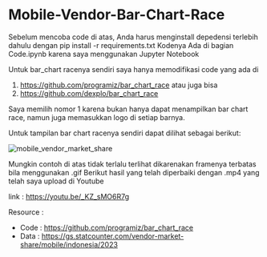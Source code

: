 # Mobile-Vendor-Bar-Chart-Race

Sebelum mencoba code di atas, Anda harus menginstall depedensi terlebih dahulu dengan pip install -r requirements.txt
Kodenya Ada di bagian Code.ipynb karena saya menggunakan Jupyter Notebook

Untuk bar_chart racenya sendiri saya hanya memodifikasi code yang ada di 
1. https://github.com/programiz/bar_chart_race
  atau juga bisa 
2. https://github.com/dexplo/bar_chart_race

Saya memilih nomor 1 karena bukan hanya dapat menampilkan bar chart race, namun juga memasukkan logo di setiap barnya.

Untuk tampilan bar chart racenya sendiri dapat dilihat sebagai berikut:

![mobile_vendor_market_share](https://github.com/user-attachments/assets/1e43b916-51d0-42f2-9840-a2ac29d2e953)

Mungkin contoh di atas tidak terlalu terlihat dikarenakan framenya terbatas bila menggunakan .gif
Berikut hasil yang telah diperbaiki dengan .mp4 yang telah saya upload di Youtube

link : https://youtu.be/_KZ_sMO6R7g



Resource :
- Code : https://github.com/programiz/bar_chart_race
- Data : https://gs.statcounter.com/vendor-market-share/mobile/indonesia/2023 
